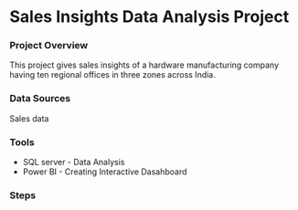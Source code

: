 # Sales Insights Data Analysis Project

### Project Overview

This project gives sales insights of a hardware manufacturing company having ten regional offices in three zones across India.


### Data Sources

Sales data 


### Tools

- SQL server - Data Analysis
- Power BI - Creating Interactive Dasahboard


### Steps


